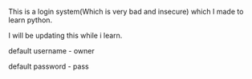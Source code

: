 This is a login system(Which is very bad and insecure) which I made to learn python.


I will be updating this while i learn.



default username - owner

default password - pass
